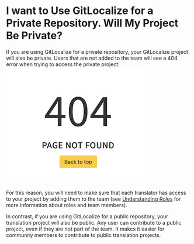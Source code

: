 # I want to Use GitLocalize for a Private Repository. Will My Project Be Private?

If you are using GitLocalize for a private repository, your GitLocalize project will also be private.
Users that are not added to the team will see a 404 error when trying to access the private project:
![404](/assets/img/private_project_visibility/404.png)

For this reason, you will need to make sure that each translator has access to your project by adding them to the team (see [Understanding Roles](/understanding_roles.html) for more information about roles and team members).

In contrast, if you are using GitLocalize for a public repository, your translation project will also be public. Any user can contribute to a public project, even if they are not part of the team. It makes it easier for community members to contribute to public translation projects.
